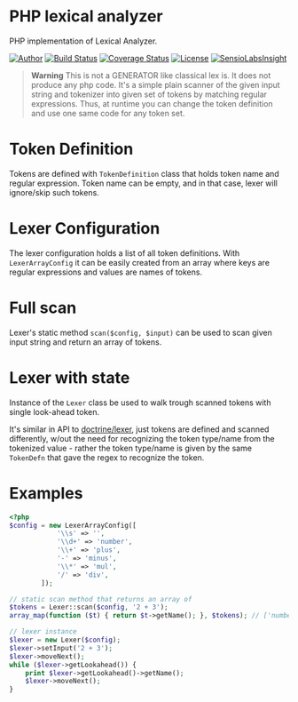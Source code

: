 # PHP lexical analyzer

PHP implementation of Lexical Analyzer.

[![Author](http://img.shields.io/badge/author-@tmilos-blue.svg?style=flat-square)](https://twitter.com/tmilos77)
[![Build Status](https://travis-ci.org/tmilos/lexer.svg?branch=master)](https://travis-ci.org/tmilos/lexer)
[![Coverage Status](https://coveralls.io/repos/github/tmilos/lexer/badge.svg?branch=master)](https://coveralls.io/github/tmilos/lexer?branch=master)
[![License](https://img.shields.io/packagist/l/tmilos/lexer.svg)](https://packagist.org/packages/tmilos/lexer)
[![SensioLabsInsight](https://insight.sensiolabs.com/projects/2027f29b-b950-45ca-a185-54a1e3379bf7/small.png)](https://insight.sensiolabs.com/projects/2027f29b-b950-45ca-a185-54a1e3379bf7)

> **Warning**
> This is not a GENERATOR like classical lex is. It does not produce any php code. It's a simple plain scanner
> of the given input string and tokenizer into given set of tokens by matching regular expressions.
> Thus, at runtime you can change the token definition and use one same code for any token set.

# Token Definition

Tokens are defined with ``TokenDefinition`` class that holds token name and regular expression. Token name can be
empty, and in that case, lexer will ignore/skip such tokens.

# Lexer Configuration

The lexer configuration holds a list of all token definitions. With ``LexerArrayConfig`` it can be easily created from an array
where keys are regular expressions and values are names of tokens.

# Full scan

Lexer's static method ``scan($config, $input)`` can be used to scan given input string and return an array of tokens.

# Lexer with state

Instance of the ``Lexer`` class be used to walk trough scanned tokens with single look-ahead token.

It's similar in API to [doctrine/lexer](https://github.com/doctrine/lexer), just tokens are defined and scanned differently, w/out
the need for recognizing the token type/name from the tokenized value - rather the token type/name is given by the same ``TokenDefn``
that gave the regex to recognize the token.


# Examples

``` php
<?php
$config = new LexerArrayConfig([
            '\\s' => '',
            '\\d+' => 'number',
            '\\+' => 'plus',
            '-' => 'minus',
            '\\*' => 'mul',
            '/' => 'div',
        ]);

// static scan method that returns an array of
$tokens = Lexer::scan($config, '2 + 3');
array_map(function ($t) { return $t->getName(); }, $tokens); // ['number', 'plus', 'number']

// lexer instance
$lexer = new Lexer($config);
$lexer->setInput('2 + 3');
$lexer->moveNext();
while ($lexer->getLookahead()) {
    print $lexer->getLookahead()->getName();
    $lexer->moveNext();
}
```

